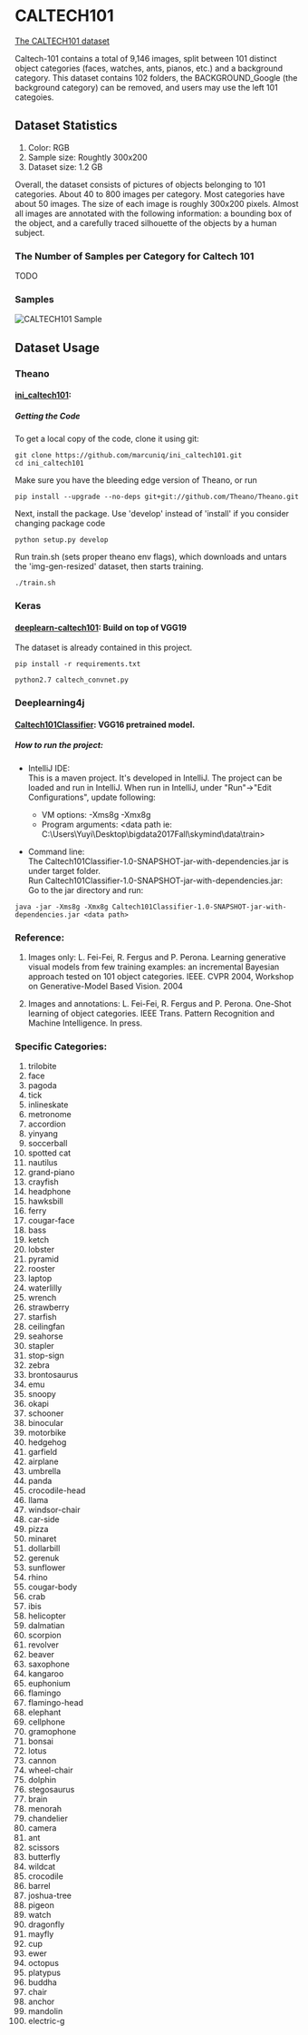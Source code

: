 # CALTECH101

[The CALTECH101 dataset](http://www.vision.caltech.edu/Image_Datasets/Caltech101/)

Caltech-101 contains a total of 9,146 images, split between 101 distinct object categories (faces, watches, ants, pianos, etc.)
and a background category.
This dataset contains 102 folders, the BACKGROUND_Google (the background category) 
can be removed, and users may use the left 101 categoies.

## Dataset Statistics

1. Color: RGB
2. Sample size: Roughtly 300x200
3. Dataset size: 1.2 GB

Overall, the dataset consists of pictures of objects belonging to 101 categories.
About 40 to 800 images per category. Most categories have about 50 images. The
size of each image is roughly 300x200 pixels. Almost all images are annotated with the
following information: a bounding box of the object, and a carefully traced 
silhouette of the objects by a human subject.



### The Number of Samples per Category for Caltech 101

TODO


### Samples

![CALTECH101 Sample](figures/caltech101.png)

## Dataset Usage


### Theano

#### [ini_caltech101](https://github.com/marcuniq/ini_caltech101): 

##### Getting the Code

To get a local copy of the code, clone it using git:

    git clone https://github.com/marcuniq/ini_caltech101.git
    cd ini_caltech101

Make sure you have the bleeding edge version of Theano, or run

    pip install --upgrade --no-deps git+git://github.com/Theano/Theano.git

Next, install the package. Use 'develop' instead of 'install' if you consider changing package code

    python setup.py develop
    
Run train.sh (sets proper theano env flags), which downloads and untars the 'img-gen-resized' dataset, then starts training.

    ./train.sh


### Keras

#### [deeplearn-caltech101](https://github.com/charan96/deeplearn-caltech101): Build on top of VGG19

The dataset is already contained in this project.

    pip install -r requirements.txt

    python2.7 caltech_convnet.py

### Deeplearning4j

#### [Caltech101Classifier](https://github.com/happylittlebunny/Caltech101Classifier): VGG16 pretrained model.

##### How to run the project: 

* IntelliJ IDE:<br />
This is a maven project. It's developed in IntelliJ. The project can be loaded and run in IntelliJ.
When run in IntelliJ, under "Run"->"Edit Configurations", update following:
  * VM options: -Xms8g -Xmx8g
  * Program arguments: <data path ie: C:\\Users\\Yuyi\\Desktop\\bigdata2017Fall\\skymind\\data\\train>

* Command line:<br />
The Caltech101Classifier-1.0-SNAPSHOT-jar-with-dependencies.jar is under target folder.<br />
Run Caltech101Classifier-1.0-SNAPSHOT-jar-with-dependencies.jar:<br />
Go to the jar directory and run:
```
java -jar -Xms8g -Xmx8g Caltech101Classifier-1.0-SNAPSHOT-jar-with-dependencies.jar <data path>
```


### Reference:

1. Images only:
L. Fei-Fei, R. Fergus and P. Perona. Learning generative visual models
from few training examples: an incremental Bayesian approach tested on
101 object categories. IEEE. CVPR 2004, Workshop on Generative-Model
Based Vision. 2004

2. Images and annotations:
L. Fei-Fei, R. Fergus and P. Perona. One-Shot learning of object
categories. IEEE Trans. Pattern Recognition and Machine Intelligence. In
press.


### Specific Categories:

1. trilobite
2. face
3. pagoda
4. tick
5. inlineskate
6. metronome
7. accordion
8. yinyang
9. soccerball
10. spotted cat
11. nautilus
12. grand-piano
13. crayfish
14. headphone
15. hawksbill
16. ferry
17. cougar-face
18. bass
19. ketch
20. lobster
21. pyramid
22. rooster
23. laptop
24. waterlilly
25. wrench
26. strawberry
27. starfish
28. ceilingfan
29. seahorse
30. stapler
31. stop-sign
32. zebra
33. brontosaurus
34. emu
35. snoopy
36. okapi
37. schooner
38. binocular
39. motorbike
40. hedgehog
41. garfield
42. airplane
43. umbrella
44. panda
45. crocodile-head
46. llama
47. windsor-chair
48. car-side
49. pizza
50. minaret
51. dollarbill
52. gerenuk
53. sunflower
54. rhino
55. cougar-body
56. crab
57. ibis
58. helicopter
59. dalmatian
60. scorpion
61. revolver
62. beaver
63. saxophone
64. kangaroo
65. euphonium
66. flamingo
67. flamingo-head
68. elephant
69. cellphone
70. gramophone
71. bonsai
72. lotus
73. cannon
74. wheel-chair
75. dolphin
76. stegosaurus
77. brain
78. menorah
79. chandelier
80. camera
81. ant
82. scissors
83. butterfly
84. wildcat
85. crocodile
86. barrel
87. joshua-tree
88. pigeon
89. watch
90. dragonfly
91. mayfly
92. cup
93. ewer
94. octopus
95. platypus
96. buddha
97. chair
98. anchor
99. mandolin
100. electric-g
